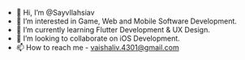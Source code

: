 - 👋 Hi, I’m @SayvIlahsiav
- 👀 I’m interested in Game, Web and Mobile Software Development.
- 🌱 I’m currently learning Flutter Development & UX Design.
- 💞️ I’m looking to collaborate on iOS Development.
- 📫 How to reach me - vaishaliv.4301@gmail.com
<!---
SayvIlahsiav/SayvIlahsiav is a ✨ special ✨ repository because its `README.md` (this file) appears on your GitHub profile.
You can click the Preview link to take a look at your changes.
--->
